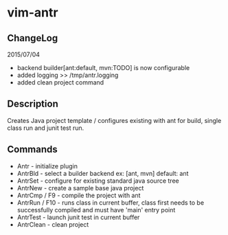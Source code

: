 vim-antr
========

ChangeLog
---------

2015/07/04
- backend builder[ant:default, mvn:TODO] is now configurable
- added logging >> /tmp/antr.logging
- added clean project command

Description
-----------
Creates Java project template / configures existing with ant for build, single class run and junit test run.

Commands
--------
* Antr - initialize plugin
* AntrBld - select a builder backend ex: [ant, mvn] default: ant
* AntrSet - configure for existing standard java source tree
* AntrNew - create a sample base java project
* AntrCmp / F9 - compile the project with ant
* AntrRun / F10 - runs class in current buffer, class first needs to be successfully compiled and must have 'main' entry point
* AntrTest - launch junit test in current buffer
* AntrClean - clean project

